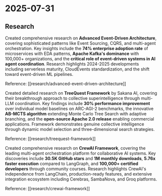# 2025-07-31

## Research

Created comprehensive research on **Advanced Event-Driven Architecture**, covering sophisticated patterns like Event Sourcing, CQRS, and multi-agent orchestration. Key insights include the **74% enterprise adoption rate** of microservices with EDA patterns, **Apache Kafka's dominance** with 100,000+ organizations, and the **critical role of event-driven systems in AI agent coordination**. Research highlights 2024-2025 developments including serverless maturity, CloudEvents standardization, and the shift toward event-driven ML pipelines.

Reference: [[research/advanced-event-driven-architecture]]

Created detailed research on **TreeQuest Framework** by Sakana AI, covering their breakthrough approach to collective superintelligence through multi-LLM coordination. Key findings include **30% performance improvement** over individual model baselines on ARC-AGI-2 benchmarks, the innovative **AB-MCTS algorithm** extending Monte Carlo Tree Search with adaptive branching, and the **open-source Apache 2.0 release** enabling commercial applications. Framework demonstrates genuine collective intelligence through dynamic model selection and three-dimensional search strategies.

Reference: [[research/treequest-framework]]

Created comprehensive research on **CrewAI Framework**, covering the leading multi-agent orchestration platform for collaborative AI systems. Key discoveries include **30.5K GitHub stars** and **1M monthly downloads**, **5.76x faster execution** compared to LangGraph, and **100,000+ certified developers** through community courses. Research highlights CrewAI's independence from LangChain, production-ready features, and extensive integration ecosystem including Cerebras, SambaNova, and Groq platforms.

Reference: [[research/crewai-framework]]